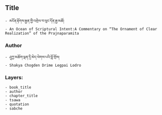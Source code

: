 ## Title
	- མངོན་རྟོགས་རྒྱན་གྱི་འགྲེལ་བ་ལུང་དོན་རྒྱ་མཚོ།
	- An Ocean of Scriptural Intent:A Commentary on “The Ornament of Clear Realization” of the Prajnaparamita

### Author
	- ཤཱཀྱ་མཆོག་ལྡན་དྲི་མེད་ལེགས་པའི་བློ་གྲོས།
	- Shakya Chogden Drime Legpai Lodro

### Layers:
	- book_title
	- author
	- chapter_title
	- tsawa
	- quotation
	- sabche
